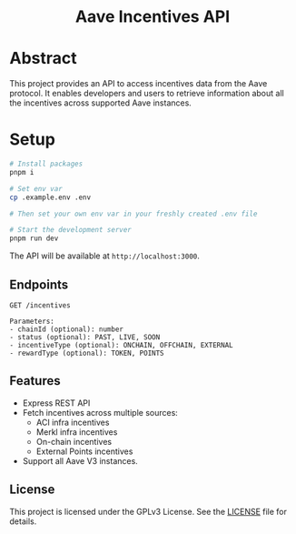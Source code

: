 <div align="center"> 
  <h1> Aave Incentives API </h1>
</div>

# Abstract

This project provides an API to access incentives data from the Aave protocol. It enables developers and users to retrieve information about all the incentives across supported Aave instances.

# Setup

```bash
# Install packages
pnpm i

# Set env var
cp .example.env .env

# Then set your own env var in your freshly created .env file
```

```bash
# Start the development server
pnpm run dev
```

The API will be available at `http://localhost:3000`.

## Endpoints

```
GET /incentives

Parameters:
- chainId (optional): number
- status (optional): PAST, LIVE, SOON
- incentiveType (optional): ONCHAIN, OFFCHAIN, EXTERNAL
- rewardType (optional): TOKEN, POINTS
```

## Features

- Express REST API
- Fetch incentives across multiple sources:
  - ACI infra incentives
  - Merkl infra incentives
  - On-chain incentives
  - External Points incentives
- Support all Aave V3 instances.

## License

This project is licensed under the GPLv3 License. See the [LICENSE](LICENSE) file for details.
